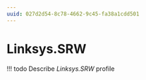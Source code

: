 ```yaml
---
uuid: 027d2d54-8c78-4662-9c45-fa38a1cdd501
---
```



# Linksys.SRW


<!-- prettier-ignore -->
!!! todo
    Describe *Linksys.SRW* profile

